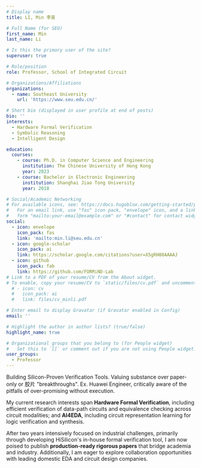 ```yaml
---
# Display name
title: LI, Min 李旻 

# Full Name (for SEO)
first_name: Min
last_name: Li

# Is this the primary user of the site?
superuser: true

# Role/position
role: Professor, School of Integrated Circuit

# Organizations/Affiliations
organizations:
  - name: Southeast University
    url: 'https://www.seu.edu.cn/'

# Short bio (displayed in user profile at end of posts)
bio: ''
interests:
  - Hardware Formal Verification
  - Symbolic Reasoning
  - Intelligent Design

education:
  courses:
    - course: Ph.D. in Computer Science and Engineering
      institution: The Chinese University of Hong Kong
      year: 2023
    - course: Bachelor in Electronic Engineering
      institution: Shanghai Jiao Tong University
      year: 2018

# Social/Academic Networking
# For available icons, see: https://docs.hugoblox.com/getting-started/page-builder/#icons
#   For an email link, use "fas" icon pack, "envelope" icon, and a link in the
#   form "mailto:your-email@example.com" or "#contact" for contact widget.
social:
  - icon: envelope
    icon_pack: fas 
    link: 'mailto:min.li@seu.edu.cn'
  - icon: google-scholar
    icon_pack: ai
    link: https://scholar.google.com/citations?user=X5gRH80AAAAJ
  - icon: github
    icon_pack: fab
    link: https://github.com/FORMiND-Lab
# Link to a PDF of your resume/CV from the About widget.
# To enable, copy your resume/CV to `static/files/cv.pdf` and uncomment the lines below.
  # - icon: cv
  #   icon_pack: ai
  #   link: files/cv_minli.pdf

# Enter email to display Gravatar (if Gravatar enabled in Config)
email: ''

# Highlight the author in author lists? (true/false)
highlight_name: true 

# Organizational groups that you belong to (for People widget)
#   Set this to `[]` or comment out if you are not using People widget.
user_groups:
  - Professor
---
```

Building Silicon-Proven Verification Tools.  Valuing substance over paper-only or 胶片 "breakthroughs". Ex. Huawei Engineer, critically aware of the pitfalls of over-promising without execution.

My current research interests span **Hardware Formal Verification**, including efficient verification of data-path circuits and equivalence checking across circuit modalities; and **AI4EDA**, including circuit representation learning for logic verification and synthesis. 

After two years intensively focused on industrial challenges, primarily through developing HiSilicon's in-house formal verification tool, I am now poised to publish **production-ready rigorous papers** that bridge academia and industry. Additionally, I am eager to explore collaboration opportunities with leading domestic EDA and circuit design companies.